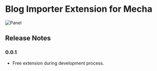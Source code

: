 Blog Importer Extension for Mecha
=================================

![Panel](https://user-images.githubusercontent.com/1669261/77151409-7197d200-6ac8-11ea-8e1b-a4874152fe4f.png)

Release Notes
-------------

### 0.0.1

 - Free extension during development process.
